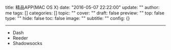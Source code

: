 title: 精品APP(MAC OS X)
date: "2016-05-07 22:22:00"
update: ""
author: me
tags: []
categories: []
topic: ""
cover: ""
draft: false
preview: ""
top: false
type: ""
hide: false
toc: false
image: ""
subtitle: ""
config: {}


---



- Dash
- Reeder
- Shadowsocks
